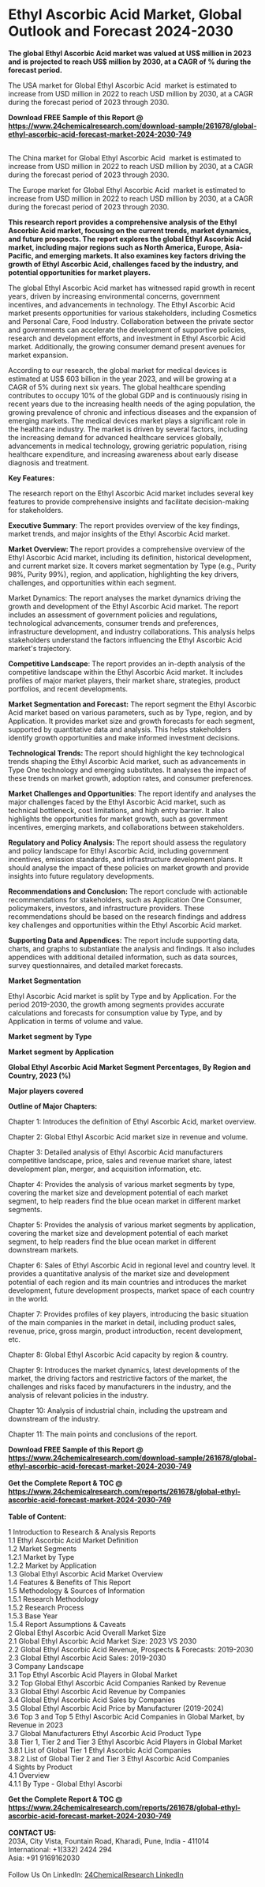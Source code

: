 <h1>Ethyl Ascorbic Acid Market, Global Outlook and Forecast 2024-2030</h1><p><strong>The global Ethyl Ascorbic Acid market was valued at US$ million in 2023 and is projected to reach US$ million by 2030, at a CAGR of % during the forecast period.</strong></p><p>
</p><p>The USA market for Global Ethyl Ascorbic Acid  market is estimated to increase from USD million in 2022 to reach USD million by 2030, at a CAGR during the forecast period of 2023 through 2030.</p><div><b>Download FREE Sample of this Report @ 
            <a href="https://www.24chemicalresearch.com/download-sample/261678/global-ethyl-ascorbic-acid-forecast-market-2024-2030-749">
            https://www.24chemicalresearch.com/download-sample/261678/global-ethyl-ascorbic-acid-forecast-market-2024-2030-749</a></b></div><br><p>
</p><p>The China market for Global Ethyl Ascorbic Acid  market is estimated to increase from USD million in 2022 to reach USD million by 2030, at a CAGR during the forecast period of 2023 through 2030.</p><p>
</p><p>The Europe market for Global Ethyl Ascorbic Acid  market is estimated to increase from USD million in 2022 to reach USD million by 2030, at a CAGR during the forecast period of 2023 through 2030.</p><p>
</p><p><strong>This research report provides a comprehensive analysis of the Ethyl Ascorbic Acid market, focusing on the current trends, market dynamics, and future prospects. The report explores the global Ethyl Ascorbic Acid market, including major regions such as North America, Europe, Asia-Pacific, and emerging markets. It also examines key factors driving the growth of Ethyl Ascorbic Acid, challenges faced by the industry, and potential opportunities for market players.</strong></p><p>
The global Ethyl Ascorbic Acid market has witnessed rapid growth in recent years, driven by increasing environmental concerns, government incentives, and advancements in technology. The Ethyl Ascorbic Acid market presents opportunities for various stakeholders, including Cosmetics and Personal Care, Food Industry. Collaboration between the private sector and governments can accelerate the development of supportive policies, research and development efforts, and investment in Ethyl Ascorbic Acid market. Additionally, the growing consumer demand present avenues for market expansion.</p><p>
According to our research, the global market for medical devices is estimated at US$ 603 billion in the year 2023, and will be growing at a CAGR of 5% during next six years. The global healthcare spending contributes to occupy 10% of the global GDP and is continuously rising in recent years due to the increasing health needs of the aging population, the growing prevalence of chronic and infectious diseases and the expansion of emerging markets. The medical devices market plays a significant role in the healthcare industry. The market is driven by several factors, including the increasing demand for advanced healthcare services globally, advancements in medical technology, growing geriatric population, rising healthcare expenditure, and increasing awareness about early disease diagnosis and treatment.</p><p>
<strong>Key Features:</strong></p><p>
The research report on the Ethyl Ascorbic Acid market includes several key features to provide comprehensive insights and facilitate decision-making for stakeholders.</p><p>
<strong>Executive Summary</strong>: The report provides overview of the key findings, market trends, and major insights of the Ethyl Ascorbic Acid market.</p><p>
<strong>Market Overview: T</strong>he report provides a comprehensive overview of the Ethyl Ascorbic Acid market, including its definition, historical development, and current market size. It covers market segmentation by Type (e.g., Purity 98%, Purity 99%), region, and application, highlighting the key drivers, challenges, and opportunities within each segment.</p><p>
Market Dynamics: The report analyses the market dynamics driving the growth and development of the Ethyl Ascorbic Acid market. The report includes an assessment of government policies and regulations, technological advancements, consumer trends and preferences, infrastructure development, and industry collaborations. This analysis helps stakeholders understand the factors influencing the Ethyl Ascorbic Acid market's trajectory.</p><p>
<strong>Competitive Landscape</strong>: The report provides an in-depth analysis of the competitive landscape within the Ethyl Ascorbic Acid market. It includes profiles of major market players, their market share, strategies, product portfolios, and recent developments.</p><p>
<strong>Market Segmentation and Forecast:</strong> The report segment the Ethyl Ascorbic Acid market based on various parameters, such as by Type, region, and by Application. It provides market size and growth forecasts for each segment, supported by quantitative data and analysis. This helps stakeholders identify growth opportunities and make informed investment decisions.</p><p>
<strong>Technological Trends: </strong>The report should highlight the key technological trends shaping the Ethyl Ascorbic Acid market, such as advancements in Type One technology and emerging substitutes. It analyses the impact of these trends on market growth, adoption rates, and consumer preferences.</p><p>
<strong>Market Challenges and Opportunities</strong>: The report identify and analyses the major challenges faced by the Ethyl Ascorbic Acid market, such as technical bottleneck, cost limitations, and high entry barrier. It also highlights the opportunities for market growth, such as government incentives, emerging markets, and collaborations between stakeholders.</p><p>
<strong>Regulatory and Policy Analysis: </strong>The report should assess the regulatory and policy landscape for Ethyl Ascorbic Acid, including government incentives, emission standards, and infrastructure development plans. It should analyse the impact of these policies on market growth and provide insights into future regulatory developments.</p><p>
<strong>Recommendations and Conclusion:</strong> The report conclude with actionable recommendations for stakeholders, such as Application One Consumer, policymakers, investors, and infrastructure providers. These recommendations should be based on the research findings and address key challenges and opportunities within the Ethyl Ascorbic Acid market.</p><p>
<strong>Supporting Data and Appendices:</strong> The report include supporting data, charts, and graphs to substantiate the analysis and findings. It also includes appendices with additional detailed information, such as data sources, survey questionnaires, and detailed market forecasts.</p><p>
<strong>Market Segmentation</strong></p><p>
Ethyl Ascorbic Acid market is split by Type and by Application. For the period 2019-2030, the growth among segments provides accurate calculations and forecasts for consumption value by Type, and by Application in terms of volume and value.</p><p>
<strong>Market segment by Type</strong></p><p>
</p><p>
</p><p><strong>Market segment by Application</strong></p><p>
</p><p>
</p><p><strong>Global Ethyl Ascorbic Acid Market Segment Percentages, By Region and Country, 2023 (%)</strong></p><p>
</p><p>
</p><p><strong>Major players covered</strong></p><p>
</p><p>
</p><p><strong>Outline of Major Chapters:</strong></p><p>
Chapter 1: Introduces the definition of Ethyl Ascorbic Acid, market overview.</p><p>
Chapter 2: Global Ethyl Ascorbic Acid market size in revenue and volume.</p><p>
Chapter 3: Detailed analysis of Ethyl Ascorbic Acid manufacturers competitive landscape, price, sales and revenue market share, latest development plan, merger, and acquisition information, etc.</p><p>
Chapter 4: Provides the analysis of various market segments by type, covering the market size and development potential of each market segment, to help readers find the blue ocean market in different market segments.</p><p>
Chapter 5: Provides the analysis of various market segments by application, covering the market size and development potential of each market segment, to help readers find the blue ocean market in different downstream markets.</p><p>
Chapter 6: Sales of Ethyl Ascorbic Acid in regional level and country level. It provides a quantitative analysis of the market size and development potential of each region and its main countries and introduces the market development, future development prospects, market space of each country in the world.</p><p>
Chapter 7: Provides profiles of key players, introducing the basic situation of the main companies in the market in detail, including product sales, revenue, price, gross margin, product introduction, recent development, etc.</p><p>
Chapter 8: Global Ethyl Ascorbic Acid capacity by region &amp; country.</p><p>
Chapter 9: Introduces the market dynamics, latest developments of the market, the driving factors and restrictive factors of the market, the challenges and risks faced by manufacturers in the industry, and the analysis of relevant policies in the industry.</p><p>
Chapter 10: Analysis of industrial chain, including the upstream and downstream of the industry.</p><p>
Chapter 11: The main points and conclusions of the report.</p><div><b>Download FREE Sample of this Report @ 
            <a href="https://www.24chemicalresearch.com/download-sample/261678/global-ethyl-ascorbic-acid-forecast-market-2024-2030-749">
            https://www.24chemicalresearch.com/download-sample/261678/global-ethyl-ascorbic-acid-forecast-market-2024-2030-749</a></b></div><br><div><b>Get the Complete Report & TOC @ 
            <a href="https://www.24chemicalresearch.com/reports/261678/global-ethyl-ascorbic-acid-forecast-market-2024-2030-749">
            https://www.24chemicalresearch.com/reports/261678/global-ethyl-ascorbic-acid-forecast-market-2024-2030-749</a></b></div><br>
            <b>Table of Content:</b><p>1 Introduction to Research & Analysis Reports<br />
    1.1 Ethyl Ascorbic Acid Market Definition<br />
    1.2 Market Segments<br />
        1.2.1 Market by Type<br />
        1.2.2 Market by Application<br />
    1.3 Global Ethyl Ascorbic Acid Market Overview<br />
    1.4 Features & Benefits of This Report<br />
    1.5 Methodology & Sources of Information<br />
        1.5.1 Research Methodology<br />
        1.5.2 Research Process<br />
        1.5.3 Base Year<br />
        1.5.4 Report Assumptions & Caveats<br />
2 Global Ethyl Ascorbic Acid Overall Market Size<br />
    2.1 Global Ethyl Ascorbic Acid Market Size: 2023 VS 2030<br />
    2.2 Global Ethyl Ascorbic Acid Revenue, Prospects & Forecasts: 2019-2030<br />
    2.3 Global Ethyl Ascorbic Acid Sales: 2019-2030<br />
3 Company Landscape<br />
    3.1 Top Ethyl Ascorbic Acid Players in Global Market<br />
    3.2 Top Global Ethyl Ascorbic Acid Companies Ranked by Revenue<br />
    3.3 Global Ethyl Ascorbic Acid Revenue by Companies<br />
    3.4 Global Ethyl Ascorbic Acid Sales by Companies<br />
    3.5 Global Ethyl Ascorbic Acid Price by Manufacturer (2019-2024)<br />
    3.6 Top 3 and Top 5 Ethyl Ascorbic Acid Companies in Global Market, by Revenue in 2023<br />
    3.7 Global Manufacturers Ethyl Ascorbic Acid Product Type<br />
    3.8 Tier 1, Tier 2 and Tier 3 Ethyl Ascorbic Acid Players in Global Market<br />
        3.8.1 List of Global Tier 1 Ethyl Ascorbic Acid Companies<br />
        3.8.2 List of Global Tier 2 and Tier 3 Ethyl Ascorbic Acid Companies<br />
4 Sights by Product<br />
    4.1 Overview<br />
        4.1.1 By Type - Global Ethyl Ascorbi</p><div><b>Get the Complete Report & TOC @ 
            <a href="https://www.24chemicalresearch.com/reports/261678/global-ethyl-ascorbic-acid-forecast-market-2024-2030-749">
            https://www.24chemicalresearch.com/reports/261678/global-ethyl-ascorbic-acid-forecast-market-2024-2030-749</a></b></div><br><b>CONTACT US:</b><br>
            203A, City Vista, Fountain Road, Kharadi, Pune, India - 411014<br>
            International: +1(332) 2424 294<br>
            Asia: +91 9169162030 <br><br>
            Follow Us On LinkedIn: <a href="https://www.linkedin.com/company/24chemicalresearch/">24ChemicalResearch LinkedIn</a>